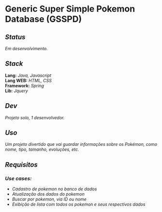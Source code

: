 # Generic Super Simple Pokemon Database (GSSPD)

## _Status_ 
_Em desenvolvimento._

## _Stack_
__Lang:__
_Java, Javascript_
\
__Lang WEB:__
_HTML, CSS_
\
__Framework:__ 
_Spring_
\
__Lib:__ 
_Jquery_

## _Dev_ 
_Projeto solo, 1 desenvolvedor._

## _Uso_ 
_Um projeto divertido que vai guardar informações sobre os Pokémon, como nome, tipo, tamanho, evoluções, etc._

## _Requisitos_
### _Use cases:_

* _Cadastro de pokemon no banco de dados_
* _Atualização dos dados do pokemon_ 
* _Buscar por pokemon, via ID ou nome_
* _Exibição de lista com todos os pokemon e seus respectivos dados_
